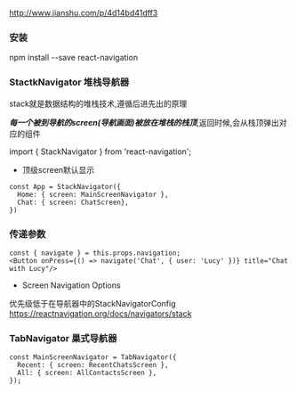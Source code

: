 http://www.jianshu.com/p/4d14bd41dff3

### 安装
npm install --save react-navigation


### StactkNavigator 堆栈导航器

stack就是数据结构的堆栈技术,遵循后进先出的原理

***每一个被到导航的screen(导航画面)被放在堆栈的栈顶***,返回时候,会从栈顶弹出对应的组件

import { StackNavigator } from 'react-navigation';

- 顶级screen默认显示

```
const App = StackNavigator({
  Home: { screen: MainScreenNavigator },
  Chat: { screen: ChatScreen},
})
```

### 传递参数

```
const { navigate } = this.props.navigation;
<Button onPress={() => navigate('Chat', { user: 'Lucy' })} title="Chat with Lucy"/>
```

- Screen Navigation Options

优先级低于在导航器中的StackNavigatorConfig 
https://reactnavigation.org/docs/navigators/stack

###  TabNavigator 巢式导航器

```
const MainScreenNavigator = TabNavigator({
  Recent: { screen: RecentChatsScreen },
  All: { screen: AllContactsScreen },
});
```